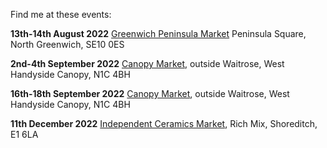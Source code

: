 Find me at these events: 

**13th-14th August 2022**
[Greenwich Peninsula Market](https://www.greenwichpeninsula.co.uk/whats-on/events/greenwich-peninsula-market)
Peninsula Square, North Greenwich, SE10 0ES

**2nd-4th September 2022**
[Canopy Market](https://canopymarket.co.uk),
outside Waitrose, West Handyside Canopy, N1C 4BH

**16th-18th September 2022**
[Canopy Market](https://canopymarket.co.uk),
outside Waitrose, West Handyside Canopy, N1C 4BH

**11th December 2022**
[Independent Ceramics Market](https://www.facebook.com/events/500212300937239),
Rich Mix, Shoreditch, E1 6LA
